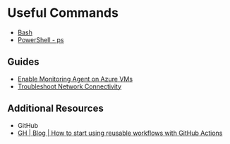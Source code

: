 # Useful Commands

- [Bash][1]
- [PowerShell - ps][2]

## Guides

- [Enable Monitoring Agent on Azure VMs][4]
- [Troubleshoot Network Connectivity][5]

## Additional Resources

- GitHub
- [GH | Blog | How to start using reusable workflows with GitHub Actions][3]

[1]: bash/readme.md
[2]: ps/readme.md
[3]: https://github.blog/2022-02-10-using-reusable-workflows-github-actions/
[4]: ./guides/monitor/ama.md
[5]: ./guides/monitor/ama.md
